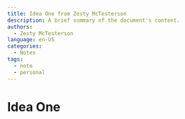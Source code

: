 ```yaml
---
title: Idea One from Zesty McTesterson
description: A brief summary of the document's content.
authors:
  - Zesty McTesterson
language: en-US
categories:
  - Notes
tags:
  - note
  - personal
---
```


# Idea One